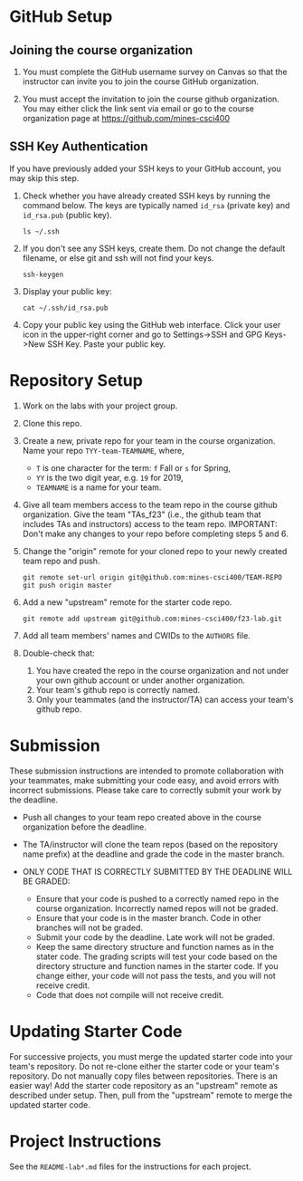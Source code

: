 GitHub Setup
============

Joining the course organization
------------------------------

1. You must complete the GitHub username survey on Canvas so that the
   instructor can invite you to join the course GitHub organization.

2. You must accept the invitation to join the course github
   organization.  You may either click the link sent via email or go
   to the course organization page at https://github.com/mines-csci400

SSH Key Authentication
----------------------

If you have previously added your SSH keys to your GitHub account, you
may skip this step.

1. Check whether you have already created SSH keys by running the
   command below.  The keys are typically named `id_rsa` (private key)
   and `id_rsa.pub` (public key).

       ls ~/.ssh

2. If you don't see any SSH keys, create them.  Do not change the
   default filename, or else git and ssh will not find your keys.

       ssh-keygen

3. Display your public key:

       cat ~/.ssh/id_rsa.pub

4. Copy your public key using the GitHub web interface. Click your
   user icon in the upper-right corner and go to Settings->SSH and GPG
   Keys->New SSH Key.  Paste your public key.

Repository Setup
================

1. Work on the labs with your project group.

2. Clone this repo.

3. Create a new, private repo for your team in the course
   organization.  Name your repo `TYY-team-TEAMNAME`, where,
   - `T` is one character for the term: `f` Fall or `s` for Spring,
   - `YY` is the two digit year, e.g. `19` for 2019,
   - `TEAMNAME` is a name for your team.

4. Give all team members access to the team repo in the course github
   organization. Give the team "TAs\_f23" (i.e., the github team that includes
   TAs and instructors) access to the team repo. IMPORTANT: Don't make any changes
   to your repo before completing steps 5 and 6.

5. Change the "origin" remote for your cloned repo to your newly
   created team repo and push.

       git remote set-url origin git@github.com:mines-csci400/TEAM-REPO
       git push origin master

6. Add a new "upstream" remote for the starter code repo.

       git remote add upstream git@github.com:mines-csci400/f23-lab.git

7. Add all team members' names and CWIDs to the `AUTHORS` file.

8. Double-check that:
   1. You have created the repo in the course organization and not
      under your own github account or under another organization.
   2. Your team's github repo is correctly named.
   3. Only your teammates (and the instructor/TA) can access your team's github repo.


Submission
==========

These submission instructions are intended to promote collaboration
with your teammates, make submitting your code easy, and avoid errors
with incorrect submissions.  Please take care to correctly submit your
work by the deadline.

- Push all changes to your team repo created above in the course
  organization before the deadline.

- The TA/instructor will clone the team repos (based on the repository
  name prefix) at the deadline and grade the code in the master
  branch.

- ONLY CODE THAT IS CORRECTLY SUBMITTED BY THE DEADLINE WILL BE
  GRADED:
  - Ensure that your code is pushed to a correctly named repo in the
    course organization.  Incorrectly named repos will not be graded.
  - Ensure that your code is in the master branch.  Code in other
    branches will not be graded.
  - Submit your code by the deadline.  Late work will not be graded.
  - Keep the same directory structure and function names as in the
    stater code.  The grading scripts will test your code based on the
    directory structure and function names in the starter code.  If
    you change either, your code will not pass the tests, and you will
    not receive credit.
  - Code that does not compile will not receive credit.


Updating Starter Code
=====================

For successive projects, you must merge the updated starter code into
your team's repository.  Do not re-clone either the starter code or
your team's repository.  Do not manually copy files between
repositories.  There is an easier way!  Add the starter code
repository as an "upstream" remote as described under setup.  Then,
pull from the "upstream" remote to merge the updated starter code.


Project Instructions
====================

See the `README-lab*.md` files for the instructions for each project.

